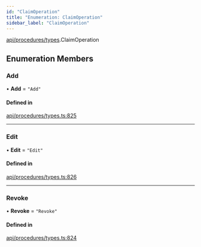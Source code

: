 ```yaml
---
id: "ClaimOperation"
title: "Enumeration: ClaimOperation"
sidebar_label: "ClaimOperation"
---
```


[api/procedures/types](../../../../../modules/API/Procedures/Types/Types.md).ClaimOperation

## Enumeration Members

### Add

• **Add** = ``"Add"``

#### Defined in

[api/procedures/types.ts:825](https://github.com/PolymeshAssociation/polymesh-sdk/blob/995f17653/src/api/procedures/types.ts#L825)

___

### Edit

• **Edit** = ``"Edit"``

#### Defined in

[api/procedures/types.ts:826](https://github.com/PolymeshAssociation/polymesh-sdk/blob/995f17653/src/api/procedures/types.ts#L826)

___

### Revoke

• **Revoke** = ``"Revoke"``

#### Defined in

[api/procedures/types.ts:824](https://github.com/PolymeshAssociation/polymesh-sdk/blob/995f17653/src/api/procedures/types.ts#L824)
